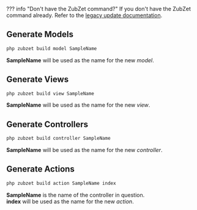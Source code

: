 ??? info "Don't have the ZubZet command?"
    If you don't have the ZubZet command already. Refer to the 
    <a href="/setup/how-to-update/#update-from-older-versions-than-0110">legacy update documentation</a>.

## Generate Models
```bash
php zubzet build model SampleName
```
**SampleName** will be used as the name for the new <i>model</i>.

## Generate Views
```bash
php zubzet build view SampleName
```
**SampleName** will be used as the name for the new <i>view</i>.

## Generate Controllers
```bash
php zubzet build controller SampleName
```
**SampleName** will be used as the name for the new <i>controller</i>.

## Generate Actions
```bash
php zubzet build action SampleName index
```
**SampleName** is the name of the controller in question.<br>
**index** will be used as the name for the new <i>action</i>.
